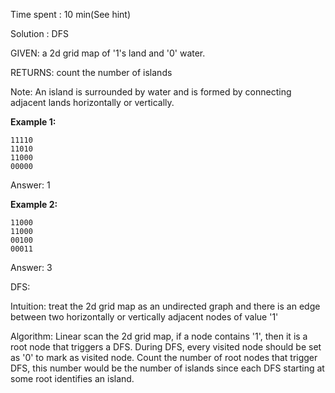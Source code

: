 Time spent : 10 min(See hint)

Solution : DFS

GIVEN: a 2d grid map of '1's land and '0' water.

RETURNS: count the number of islands

Note: An island is surrounded by water and is formed by connecting adjacent lands horizontally or vertically.

**Example 1:**

```
11110
11010
11000
00000
```

Answer: 1

**Example 2:**

```
11000
11000
00100
00011
```

Answer: 3



DFS:

Intuition: treat the 2d grid map as an undirected graph and there is an edge between two horizontally or vertically adjacent nodes of value '1'

Algorithm: Linear scan the 2d grid map, if a node contains '1', then it is a root node that triggers a DFS. During DFS, every visited node should be set as '0' to mark as visited node. Count the number of root nodes that trigger DFS, this number would be the number of islands since each DFS starting at some root identifies an island.
